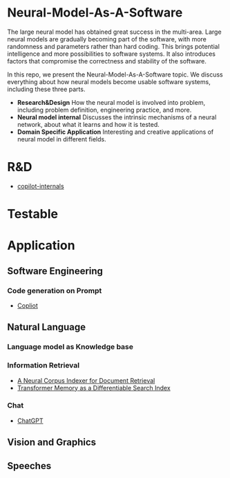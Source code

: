 # Neural-Model-As-A-Software
The large neural model has obtained great success in the multi-area. 
Large neural models are gradually becoming part of the software, with more randomness and parameters rather than hard coding. 
This brings potential intelligence and more possibilities to software systems. 
It also introduces factors that compromise the correctness and stability of the software.

In this repo, we present the Neural-Model-As-A-Software topic. We discuss everything about how neural models become usable software systems, including these three parts.

* **Research&Design** How the neural model is involved into problem, including problem definition, engineering practice, and more.
* **Neural model internal** Discusses the intrinsic mechanisms of a neural network, about what it learns and how it is tested.
* **Domain Specific Application** Interesting and creative applications of neural model in different fields.


# R&D

* [copilot-internals](https://thakkarparth007.github.io/copilot-explorer/posts/copilot-internals)


# Testable

# Application

## Software Engineering

### Code generation on Prompt

* [Copliot](https://github.com/features/copilot)


## Natural Language

### Language model as Knowledge base

### Information Retrieval

* [A Neural Corpus Indexer for Document Retrieval](https://arxiv.org/abs/2206.02743)
* [Transformer Memory as a Differentiable Search Index](https://arxiv.org/abs/2202.06991)


### Chat

* [ChatGPT](https://openai.com/blog/chatgpt/)

## Vision and Graphics

## Speeches

